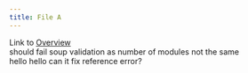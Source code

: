 ```yaml
---
title: File A
---
```

Link to [Overview](../overview)  
should fail  soup validation as number of modules not the same  
hello hello can it fix reference error?
